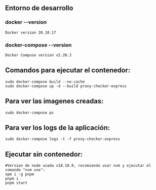 ## Entorno de desarrollo

### docker --version
    Docker version 20.10.17

### docker-compose --version
    Docker Compose version v2.20.3

## Comandos para ejecutar el contenedor:
    sudo docker-compose build --no-cache
    sudo docker-compose up -d --build proxy-checker-express

## Para ver las imagenes creadas:
    sudo docker-compose ps

## Para ver los logs de la aplicación:
    sudo docker-compose logs -t -f proxy-checker-express

## Ejecutar sin contenedor:
    #Version de node usada v18.18.0, recomiendo usar nvm y ejecutar el comando "nvm use":
    npm i -g pnpm
    pnpm i
    pnpm start